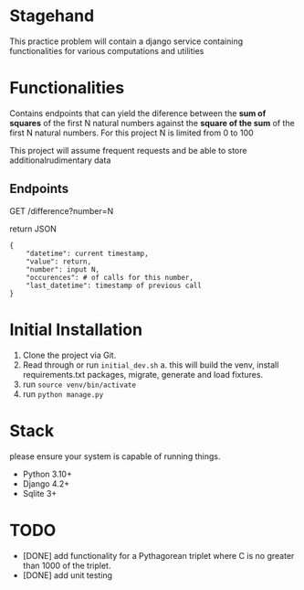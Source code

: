 # Stagehand
This practice problem will contain a django service containing functionalities for various computations and utilities

# Functionalities
Contains endpoints that can yield the diference between the **sum of squares** of the first N natural numbers against the **square of the sum** of the first N natural numbers.
For this project N is limited from 0 to 100

This project will assume frequent requests and be able to store additionalrudimentary data 

## Endpoints
GET /difference?number=N

return JSON
```
{
    "datetime": current timestamp,
    "value": return,
    "number": input N,
    "occurences": # of calls for this number,
    "last_datetime": timestamp of previous call
}
```
# Initial Installation
1. Clone the project via Git.
2. Read through or run `initial_dev.sh`
    a. this will build the venv, install requirements.txt packages, migrate, generate and load fixtures.
3. run `source venv/bin/activate`
4. run `python manage.py`

# Stack
please ensure your system is capable of running things.
* Python 3.10+
* Django 4.2+
* Sqlite 3+

# TODO
* [DONE] add functionality for a Pythagorean triplet where C is no greater than 1000 of the triplet.
* [DONE] add unit testing
